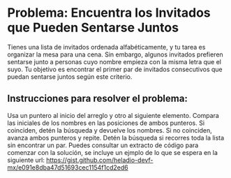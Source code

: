 # Problema: Encuentra los Invitados que Pueden Sentarse Juntos
Tienes una lista de invitados ordenada alfabéticamente, y tu tarea es organizar la mesa para una cena. Sin embargo, algunos invitados prefieren sentarse junto a personas cuyo nombre empieza con la misma letra que el suyo. Tu objetivo es encontrar el primer par de invitados consecutivos que puedan sentarse juntos según este criterio.

## Instrucciones para resolver el problema:
Usa un puntero al inicio del arreglo y otro al siguiente elemento.
Compara las iniciales de los nombres en las posiciones de ambos punteros.
Si coinciden, detén la búsqueda y devuelve los nombres.
Si no coinciden, avanza ambos punteros y repite.
Detén la búsqueda si recorres toda la lista sin encontrar un par.
Puedes consultar un extracto de código para comenzar con la solución, se incluye un ejmplo de lo que se espera en la siguiente url: https://gist.github.com/heladio-devf-mx/e091e8dba47d51693cec1154f1cd2ed6